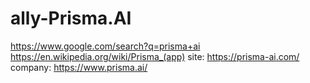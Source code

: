 # ally-Prisma.AI
https://www.google.com/search?q=prisma+ai https://en.wikipedia.org/wiki/Prisma_(app) site: https://prisma-ai.com/ company: https://www.prisma.ai/
